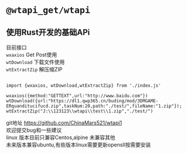 # `@wtapi_get/wtapi`
## 使用Rust开发的基础APi
目前接口  
    `wxaxios`  Get Post使用  
    `wtDownload` 下载文件使用  
    `wtExtractZip` 解压缩ZIP

``` JS

import {wxaxios, wtDownload,wtExtractZip} from './index.js'

wxaxios({method:"GETTEXT",url:"http://www.baidu.com"})
wtDownload({url:"https://dl1.qwp365.cn/buding/mod/3DMGAME-ERquanditucifucd.zip",taskNum:20,path:"./test/",fileName:"1.zip"});
wtExtractZip("J:\\123123\\wtapi\\test\\1.zip","./test/")
```
git地址 https://github.com/ChinaMars521/wtapi1  
欢迎提交bug和一些建议  
linux 版本目前只兼容Centos,alpine 未兼容其他  
未来版本兼容ubuntu,有些版本linux需要更新opensll按需要安装
